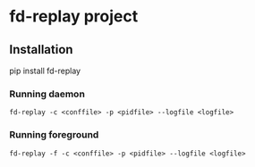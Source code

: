 # fd-replay project

## Installation

pip install fd-replay

### Running daemon

`fd-replay -c <conffile> -p <pidfile> --logfile <logfile>`

### Running foreground

`fd-replay -f -c <conffile> -p <pidfile> --logfile <logfile>`
